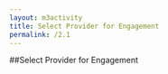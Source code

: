 ```yaml
---
layout: m3activity
title: Select Provider for Engagement
permalink: /2.1
---
```

##Select Provider for Engagement

